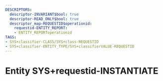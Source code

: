 ```yaml
---
DESCRIPTORS:
  descriptor-INVARIANT$bool: true
  descriptor-READ_ONLY$bool: true
  descriptor_map-REQUESTID$operationid:
    requestid-ENTITY_REPORT:
    - ENTITY_REPORToperationid
TAGS:
- SYS+classifier-CLASS/SYS+class-REQUESTID
- SYS+classifier-ENTITY_TYPE/SYS+classifierVALUE-REQUESTID
---
```

# Entity SYS+requestid-INSTANTIATE

